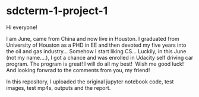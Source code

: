 # sdcterm-1-project-1
Hi everyone!

I am June, came from China and now live in Houston. I graduated from University of Houston as a PHD in EE and then devoted my five years into the oil and gas industry... Somehow I start liking CS... Luckily, in this June (not my name....), I got a chance and was enrolled in Udacity self driving car program. The program is great! I will do all my best!  Wish me good luck! And looking forwrad to the comments from you, my friend!

In this repository, I uploaded the original jupyter notebook code, test images, test mp4s, outputs and the report. 
